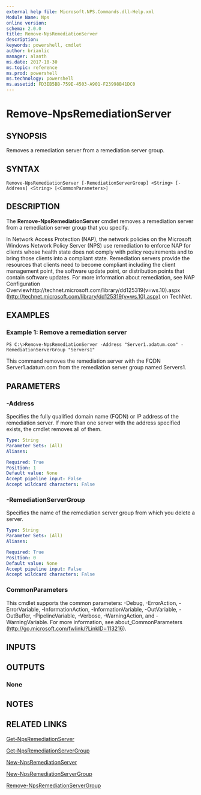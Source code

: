 ```yaml
---
external help file: Microsoft.NPS.Commands.dll-Help.xml
Module Name: Nps
online version: 
schema: 2.0.0
title: Remove-NpsRemediationServer
description: 
keywords: powershell, cmdlet
author: brianlic
manager: alanth
ms.date: 2017-10-30
ms.topic: reference
ms.prod: powershell
ms.technology: powershell
ms.assetid: FD3EB5BB-759E-4503-A901-F23998B41DC0
---
```


# Remove-NpsRemediationServer

## SYNOPSIS
Removes a remediation server from a remediation server group.

## SYNTAX

```
Remove-NpsRemediationServer [-RemediationServerGroup] <String> [-Address] <String> [<CommonParameters>]
```

## DESCRIPTION
The **Remove-NpsRemediationServer** cmdlet removes a remediation server from a remediation server group that you specify.

In Network Access Protection (NAP), the network policies on the Microsoft Windows Network Policy Server (NPS) use remediation to enforce NAP for clients whose health state does not comply with policy requirements and to bring those clients into a compliant state.
Remediation servers provide the resources that clients need to become compliant including the client management point, the software update point, or distribution points that contain software updates.
For more information about remediation, see NAP Configuration Overviewhttp://technet.microsoft.com/library/dd125319(v=ws.10).aspx (http://technet.microsoft.com/library/dd125319(v=ws.10).aspx) on TechNet.

## EXAMPLES

### Example 1: Remove a remediation server
```
PS C:\>Remove-NpsRemediationServer -Address "Server1.adatum.com" -RemediationServerGroup "Servers1"
```

This command removes the remediation server with the FQDN Server1.adatum.com from the remediation server group named Servers1.

## PARAMETERS

### -Address
Specifies the fully qualified domain name (FQDN) or IP address of the remediation server.
If more than one server with the address specified exists, the cmdlet removes all of them.

```yaml
Type: String
Parameter Sets: (All)
Aliases: 

Required: True
Position: 1
Default value: None
Accept pipeline input: False
Accept wildcard characters: False
```

### -RemediationServerGroup
Specifies the name of the remediation server group from which you delete a server.

```yaml
Type: String
Parameter Sets: (All)
Aliases: 

Required: True
Position: 0
Default value: None
Accept pipeline input: False
Accept wildcard characters: False
```

### CommonParameters
This cmdlet supports the common parameters: -Debug, -ErrorAction, -ErrorVariable, -InformationAction, -InformationVariable, -OutVariable, -OutBuffer, -PipelineVariable, -Verbose, -WarningAction, and -WarningVariable. For more information, see about_CommonParameters (http://go.microsoft.com/fwlink/?LinkID=113216).

## INPUTS

## OUTPUTS

### None

## NOTES

## RELATED LINKS

[Get-NpsRemediationServer](./Get-NpsRemediationServer.md)

[Get-NpsRemediationServerGroup](./Get-NpsRemediationServerGroup.md)

[New-NpsRemediationServer](./New-NpsRemediationServer.md)

[New-NpsRemediationServerGroup](./New-NpsRemediationServerGroup.md)

[Remove-NpsRemediationServerGroup](./Remove-NpsRemediationServerGroup.md)

